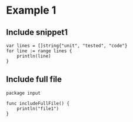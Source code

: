 # Example 1

## Include snippet1

<!-- insertSnippet[snippet1] -->
```
var lines = []string{"unit", "tested", "code"}
for line := range lines {
	println(line)
}
```

<!-- /insertSnippet -->

## Include full file

<!-- insertFile[file1.go] -->
```
package input

func includeFullFile() {
	println("file1")
}
```

<!-- /insertFile -->
